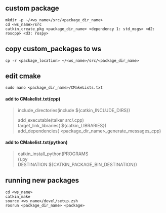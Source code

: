 ## custom package
    mkdir -p ~/<ws_name>/src/<package_dir_name>
    cd <ws_name>/src
    catkin_create_pkg <package_dir_name> <dependency 1: std_msgs> <d2: roscpp> <d3: rospy>

## copy custom_packages to ws
    cp -r <package_location> ~/<ws_name>/src/<package_dir_name>
    
## edit cmake
    sudo nano <package_dir_name>/CMakeLists.txt

#### add to CMakelist.txt(cpp)
> include_directories(include ${catkin_INCLUDE_DIRS})
>
> add_executable(talker src/<package>.cpp)  
> target_link_libraries(<package> ${catkin_LIBRARIES})  
> add_dependencies(<package> <package_dir_name>_generate_messages_cpp)

#### add to CMakelist.txt(python)
    
> catkin_install_python(PROGRAMS    
>     (<name of the file>).py  
>     DESTINATION ${CATKIN_PACKAGE_BIN_DESTINATION}) 
    

## running new packages
    cd <ws_name>
    catkin_make
    source <ws_name>/devel/setup.zsh
    rosrun <package_dir_name> <package>

